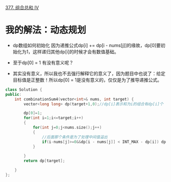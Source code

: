 [377. 组合总和 Ⅳ](https://leetcode-cn.com/problems/combination-sum-iv/description/)



# 我的解法：动态规划
- dp数组如何初始化
因为递推公式dp[i] += dp[i - nums[j]]的缘故，dp[0]要初始化为1，这样递归其他dp[i]的时候才会有数值基础。

- 至于dp[0] = 1 有没有意义呢？

- 其实没有意义，所以我也不去强行解释它的意义了，因为题目中也说了：给定目标值是正整数！所以dp[0] = 1是没有意义的，仅仅是为了推导递推公式。
```C++
class Solution {
public:
    int combinationSum4(vector<int>& nums, int target) {
        vector<long long> dp(target+1,0);//dp[i]表示和为i的组合有dp[i]个

        dp[0]=1;
        for(int i=1;i<=target;i++)
        {
            for(int j=0;j<nums.size();j++)
            {
                //后面那个条件是为了处理中间值溢出
                if(i-nums[j]>=0&&dp[i - nums[j]] < INT_MAX - dp[i]) dp[i]+=dp[i-nums[j]];
            }
                
        }
        return dp[target];

    }
};
```
